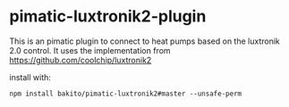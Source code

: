 pimatic-luxtronik2-plugin
=======================

This is an pimatic plugin to connect to heat pumps based on the luxtronik 2.0 control.
It uses the implementation from https://github.com/coolchip/luxtronik2

install with: 

`npm install bakito/pimatic-luxtronik2#master --unsafe-perm`
